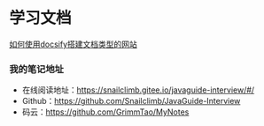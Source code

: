 # 学习文档

[如何使用docsify搭建文档类型的网站](./docs/how-to-use-docsify.md)

### 我的笔记地址

- 在线阅读地址：https://snailclimb.gitee.io/javaguide-interview/#/
- Github：https://github.com/Snailclimb/JavaGuide-Interview
- 码云：https://github.com/GrimmTao/MyNotes
